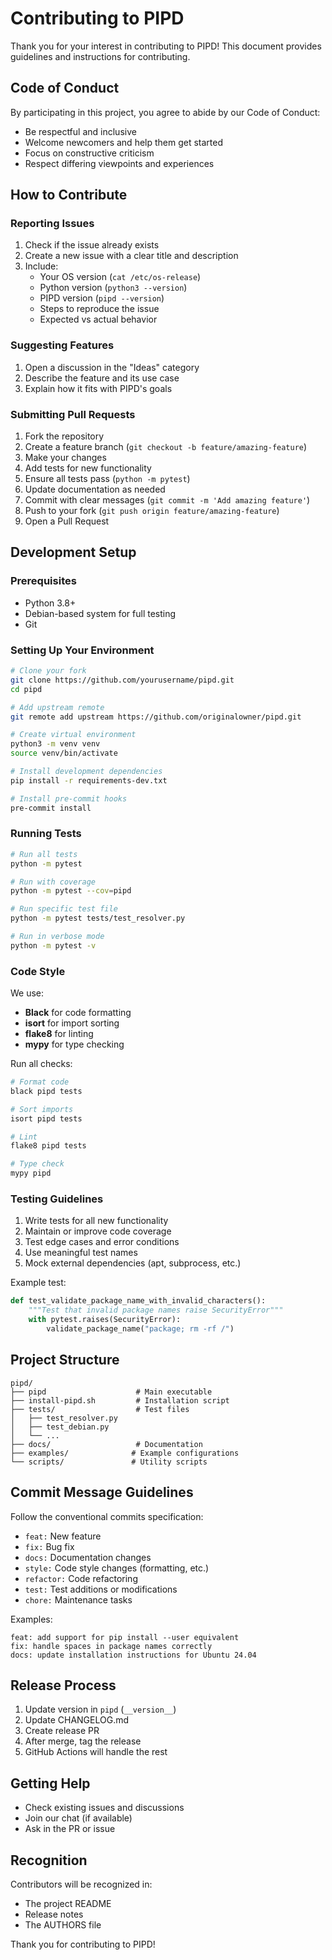 # Contributing to PIPD

Thank you for your interest in contributing to PIPD! This document provides guidelines and instructions for contributing.

## Code of Conduct

By participating in this project, you agree to abide by our Code of Conduct:
- Be respectful and inclusive
- Welcome newcomers and help them get started
- Focus on constructive criticism
- Respect differing viewpoints and experiences

## How to Contribute

### Reporting Issues

1. Check if the issue already exists
2. Create a new issue with a clear title and description
3. Include:
   - Your OS version (`cat /etc/os-release`)
   - Python version (`python3 --version`)
   - PIPD version (`pipd --version`)
   - Steps to reproduce the issue
   - Expected vs actual behavior

### Suggesting Features

1. Open a discussion in the "Ideas" category
2. Describe the feature and its use case
3. Explain how it fits with PIPD's goals

### Submitting Pull Requests

1. Fork the repository
2. Create a feature branch (`git checkout -b feature/amazing-feature`)
3. Make your changes
4. Add tests for new functionality
5. Ensure all tests pass (`python -m pytest`)
6. Update documentation as needed
7. Commit with clear messages (`git commit -m 'Add amazing feature'`)
8. Push to your fork (`git push origin feature/amazing-feature`)
9. Open a Pull Request

## Development Setup

### Prerequisites

- Python 3.8+
- Debian-based system for full testing
- Git

### Setting Up Your Environment

```bash
# Clone your fork
git clone https://github.com/yourusername/pipd.git
cd pipd

# Add upstream remote
git remote add upstream https://github.com/originalowner/pipd.git

# Create virtual environment
python3 -m venv venv
source venv/bin/activate

# Install development dependencies
pip install -r requirements-dev.txt

# Install pre-commit hooks
pre-commit install
```

### Running Tests

```bash
# Run all tests
python -m pytest

# Run with coverage
python -m pytest --cov=pipd

# Run specific test file
python -m pytest tests/test_resolver.py

# Run in verbose mode
python -m pytest -v
```

### Code Style

We use:
- **Black** for code formatting
- **isort** for import sorting
- **flake8** for linting
- **mypy** for type checking

Run all checks:
```bash
# Format code
black pipd tests

# Sort imports
isort pipd tests

# Lint
flake8 pipd tests

# Type check
mypy pipd
```

### Testing Guidelines

1. Write tests for all new functionality
2. Maintain or improve code coverage
3. Test edge cases and error conditions
4. Use meaningful test names
5. Mock external dependencies (apt, subprocess, etc.)

Example test:
```python
def test_validate_package_name_with_invalid_characters():
    """Test that invalid package names raise SecurityError"""
    with pytest.raises(SecurityError):
        validate_package_name("package; rm -rf /")
```

## Project Structure

```
pipd/
├── pipd                    # Main executable
├── install-pipd.sh         # Installation script
├── tests/                  # Test files
│   ├── test_resolver.py
│   ├── test_debian.py
│   └── ...
├── docs/                   # Documentation
├── examples/              # Example configurations
└── scripts/               # Utility scripts
```

## Commit Message Guidelines

Follow the conventional commits specification:

- `feat:` New feature
- `fix:` Bug fix
- `docs:` Documentation changes
- `style:` Code style changes (formatting, etc.)
- `refactor:` Code refactoring
- `test:` Test additions or modifications
- `chore:` Maintenance tasks

Examples:
```
feat: add support for pip install --user equivalent
fix: handle spaces in package names correctly
docs: update installation instructions for Ubuntu 24.04
```

## Release Process

1. Update version in `pipd` (`__version__`)
2. Update CHANGELOG.md
3. Create release PR
4. After merge, tag the release
5. GitHub Actions will handle the rest

## Getting Help

- Check existing issues and discussions
- Join our chat (if available)
- Ask in the PR or issue

## Recognition

Contributors will be recognized in:
- The project README
- Release notes
- The AUTHORS file

Thank you for contributing to PIPD!

